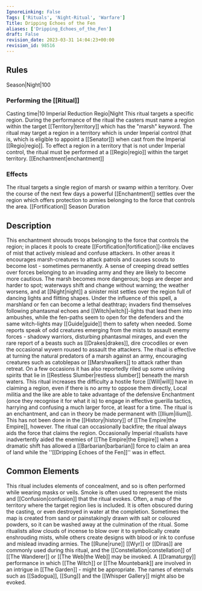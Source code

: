 ```yaml
---
IgnoreLinking: False
Tags: ['Rituals', 'Night-Ritual', 'Warfare']
Title: Dripping Echoes of the Fen
aliases: ['Dripping_Echoes_of_the_Fen']
draft: False
revision_date: 2023-03-31 14:04:23+00:00
revision_id: 98516
---
```


## Rules
Season|Night|100
### Performing the [[Ritual]]
Casting time|10 Imperial Reduction
Regio|Night 
This ritual targets a specific region. During the performance of the ritual the casters must name a region within the target [[Territory|territory]] which has the "marsh" keyword.
The ritual may target a region in a territory which is under Imperial control (that is, which is eligible to appoint a [[Senator]]) when cast from the Imperial [[Regio|regio]]. To effect a region in a territory that is not under Imperial control, the ritual must be performed at a [[Regio|regio]] within the target territory.
[[Enchantment|enchantment]]
### Effects
The ritual targets a single region of marsh or swamp within a territory. Over the course of the next few days a powerful [[Enchantment]] settles over the region which offers protection to armies belonging to the force that controls the area. 
[[Fortification]]
Season Duration
## Description
This enchantment shrouds troops belonging to the force that controls the region; in places it pools to create [[Fortification|fortification]]-like enclaves of mist that actively mislead and confuse attackers. In other areas it encourages marsh-creatures to attack patrols and causes scouts to become lost - sometimes permanently. A sense of creeping dread settles over forces belonging to an invading army and they are likely to become more cautious.
The marsh becomes more dangerous; bogs are deeper and harder to spot; waterways shift and change without warning; the weather worsens, and at [[Night|night]] a sinister mist settles over the region full of dancing lights and flitting shapes. Under the influence of this spell, a marshland or fen can become a lethal deathtrap; invaders find themselves following phantasmal echoes and [[Witch|witch]]-lights that lead them into ambushes, while the fen-paths seem to open for the defenders and the same witch-lights may [[Guide|guide]] them to safety when needed.
Some reports speak of odd creatures emerging from the mists to assault enemy forces - shadowy warriors, disturbing phantasmal mirages, and even the rare report of a beasts such as [[Drakes|drakes]], dire crocodiles or even the occasional wyvern roused to assault the attackers. The ritual is effective at turning the natural predators of a marsh against an army, encouraging creatures such as catoblepas or [[Marshwalkers]] to attack rather than retreat. On a few occasions it has also reportedly riled up some unliving spirits that lie in [[Restless Slumber|restless slumber]] beneath the marsh waters.
This ritual increases the difficulty a hostile force [[Will|will]] have in claiming a region, even if there is no army to oppose them directly, Local militia and the like are able to take advantage of the defensive Enchantment (once they recognise it for what it is) to engage in effective guerilla tactics, harrying and confusing a much larger force, at least for a time.
The ritual is an enchantment, and can in theory be made permanent with [[Ilium|ilium]]. This has not been done in the [[History|history]] of [[The Empire|the Empire]], however.
The ritual can occasionally backfire; the ritual always aids the force that claims the region. Occasionally Imperial ritualists have inadvertently aided the enemies of [[The Empire|the Empire]] when a dramatic shift has allowed a [[Barbarian|barbarian]] force to claim an area of land while the ''[[Dripping Echoes of the Fen]]'' was in effect.
## Common Elements
This ritual includes elements of concealment, and so is often performed while wearing masks or veils. Smoke is often used to represent the mists and [[Confusion|confusion]] that the ritual evokes. Often, a map of the territory where the target region lies is included. It is often obscured during the casting, or even destroyed in water at the completion. Sometimes the map is created from sand or painstakingly drawn with salt or coloured powders, so it can be washed away at the culmination of the ritual. Some ritualists allow clouds of incense to blow over it to symbolically create enshrouding mists, while others create designs with blood or ink to confuse and mislead invading armies.
The [[Rune|rune]] [[Wyr]] or [[Diras]] are commonly used during this ritual, and the [[Constellation|constellation]] of [[The Wanderer]] or [[The Web|the Web]] may be invoked. A [[Dramaturgy]] performance in which [[The Witch]] or [[The Mountebank]] are involved in an intrigue in [[The Garden]] - might be appropriate. The names of eternals such as [[Sadogua]], [[Sung]] and the [[Whisper Gallery]] might also be evoked.